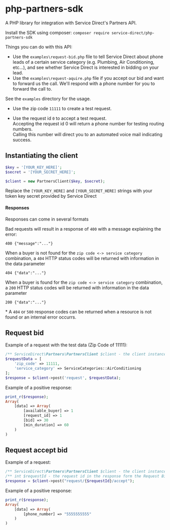 # php-partners-sdk

A PHP library for integration with Service Direct's Partners API.

Install the SDK using composer:
`composer require service-direct/php-partners-sdk`

Things you can do with this API:

* Use the `examples\request-bid.php` file to tell Service Direct about phone leads of a certain
  service category (e.g. Plumbing, Air Conditioning, etc...), and see whether Service Direct is
  interested in bidding on your lead.
* Use the `examples\request-aquire.php` file if you accept our bid and want to forward us the call.
  We'll respond with a phone number for you to forward the call to.

See the `examples` directory for the usage.

* Use the zip code `11111` to create a test request.

* Use the request id `0` to accept a test request.\
Accepting the request id 0 will return a phone number for testing routing numbers.\
Calling this number will direct you to an automated voice mail indicating success.

## Instantiating the client
```php
$key = '[YOUR_KEY_HERE]';
$secret = '[YOUR_SECRET_HERE]';

$client = new PartnersClient($key, $secret);
```
Replace the `[YOUR_KEY_HERE]` and `[YOUR_SECRET_HERE]` strings with your token key secret provided by Service Direct

#### Responses
Responses can come in several formats

Bad requests will result in a response of `400` with a message explaining the error: 
```http request
400 {"message":"..."}
```
When a buyer is not found for the `zip code <-> service category` combination,
a `404` HTTP status codes will be returned with information in the data parameter
```http request
404 {"data":"..."}
```
When a buyer is found for the `zip code <-> service category` combination,
a `200` HTTP status codes will be returned with information in the data parameter
```http request
200 {"data":"..."}
```

\* A `404` or `500` response codes can be returned when a resource is not found or an internal error occurrs. 

## Request bid
Example of a request with the test data (Zip Code of 11111):
```php
/** ServiceDirect\Partners\PartnersClient $client - the client instance */
$requestData = [
    'zip_code' => 11111,
    'service_category' => ServiceCategories::AirConditioning
];
$response = $client->post('request', $requestData);
```

Example of a positive response:
```php
print_r($response);
Array(
    [data] => Array(
        [available_buyer] => 1
        [request_id] => 1
        [bid] => 30
        [min_duration] => 60
    )
)
```

## Request accept bid
Example of a request:
```php
/** ServiceDirect\Partners\PartnersClient $client - the client instance */
/** int $requestId - the request id in the response form the Request Bid route */
$response = $client->post("request/{$requestId}/accept");
```

Example of a positive response:
```php
print_r($response);
Array(
    [data] => Array(
        [phone_number] => "5555555555"
    )
)
```